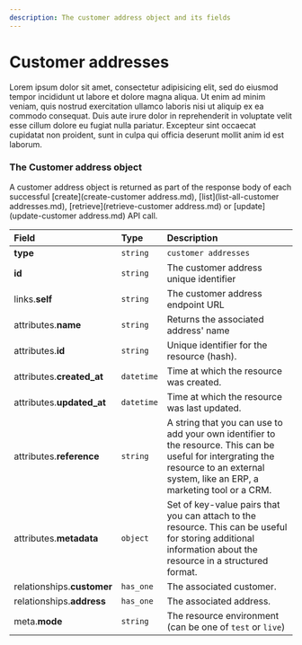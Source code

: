 ```yaml
---
description: The customer address object and its fields
---
```


# Customer addresses

Lorem ipsum dolor sit amet, consectetur adipisicing elit, sed do eiusmod tempor incididunt ut labore et dolore magna aliqua. Ut enim ad minim veniam, quis nostrud exercitation ullamco laboris nisi ut aliquip ex ea commodo consequat. Duis aute irure dolor in reprehenderit in voluptate velit esse cillum dolore eu fugiat nulla pariatur. Excepteur sint occaecat cupidatat non proident, sunt in culpa qui officia deserunt mollit anim id est laborum.

### The Customer address object

A customer address object is returned as part of the response body of each successful [create](create-customer address.md), [list](list-all-customer addresses.md), [retrieve](retrieve-customer address.md) or [update](update-customer address.md) API call.

| Field | Type | Description |
| :--- | :--- | :--- |
| **type** | `string` | `customer addresses` |
| **id** | `string` | The customer address unique identifier |
| links.**self** | `string` | The customer address endpoint URL |
| attributes.**name** | `string` | Returns the associated address' name |
| attributes.**id** | `string` | Unique identifier for the resource (hash). |
| attributes.**created_at** | `datetime` | Time at which the resource was created. |
| attributes.**updated_at** | `datetime` | Time at which the resource was last updated. |
| attributes.**reference** | `string` | A string that you can use to add your own identifier to the resource. This can be useful for intergrating the resource to an external system, like an ERP, a marketing tool or a CRM. |
| attributes.**metadata** | `object` | Set of key-value pairs that you can attach to the resource. This can be useful for storing additional information about the resource in a structured format. |
| relationships.**customer** | `has_one` | The associated customer. |
| relationships.**address** | `has_one` | The associated address. |
| meta.**mode** | `string` | The resource environment \(can be one of `test` or `live`\) |
